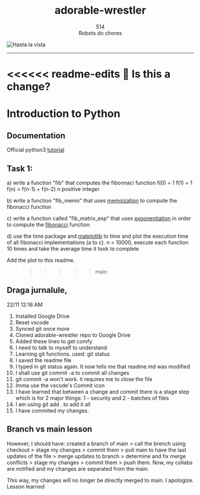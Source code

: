 <h1 align="center">
adorable-wrestler
</h1>

<p align="center">
514
</br>
Robots do chores
</p>

<img align="center" src="https://emanuelstefancu.files.wordpress.com/2021/10/514-robots-do-chores-01.jpg" alt="Hasta la vista"/>

---

<<<<<< readme-edits
🦋 Is this a change?
=======

# Introduction to Python

## Documentation

Official python3 [tutorial](https://docs.python.org/3/tutorial/)

## Task 1:

a) write a function "fib" that computes the fibonnaci function
f(0) = 1
f(1) = 1
f(n) = f(n-1) + f(n-2)
n positive integer

b) write a function "fib_memo" that uses [memoization](https://en.wikipedia.org/wiki/Memoization) to compute the fibonacci function

c) write a function called "fib_matrix_exp" that uses [exponentiation](https://en.wikipedia.org/wiki/Exponentiation_by_squaring) in order to compute the [fibonacci](https://en.wikipedia.org/wiki/Fibonacci_number#Matrix_form) function

d) use the time package and [matplotlib](https://matplotlib.org/)
to time and plot the execution time of all fibonacci implementations (a to c).
n = 10000, execute each function 10 times and take the average time it took to complete

Add the plot to this readme.
>>>>>> main

## Draga jurnalule,
22/11 12:16 AM
1. Installed Google Drive
2. Reset vscode
3. Synced git once more
4. Cloned adorable-wrestler repo to Google Drive
5. Added these lines to get comfy
6. I need to talk to myself to understand
7. Learning git functions. used: git status
8. I saved the readme file
9. I typed in git status again. It now tells me that readme.md was modified
10. I shall use git commit -a to commit all changes
11. git commit -a won't work. it requires me to close the file
12. Imma use the vscode's Commit icon
13. I have learned that between a change and commit there is a stage step which is for 2 major things: 1 - security and 2 - batches of files
14. I am using git add . to add it all
15. I have commited my changes.

## Branch vs main lesson
However, I should have: created a branch of main > call the brench using checkout > stage my changes > commit them > pull main to have the last updates of the file > merge updates to branch > determine and fix merge conflicts > stage my changes > commit them > push them.
Now, my collabs are notified and my changes are separated from the main.

This way, my changes will no longer be directly merged to main. I apologize. Lesson learned
